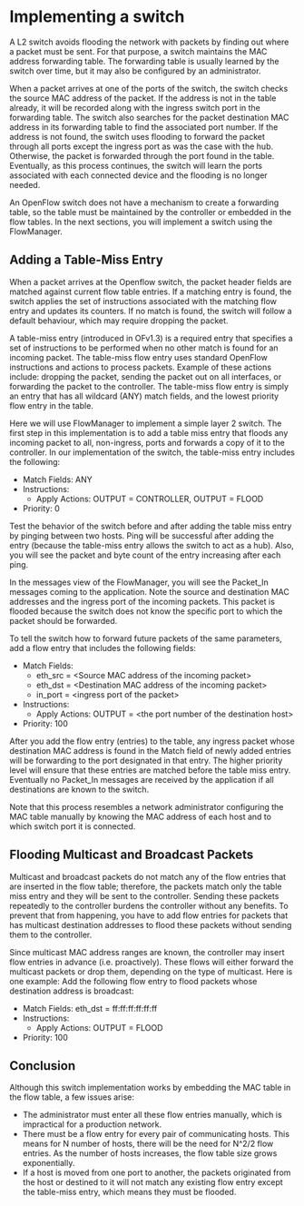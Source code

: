 # Implementing a switch

A L2 switch avoids flooding the network with packets by finding out where a packet must be sent. For that purpose, a switch maintains the MAC address forwarding table. The forwarding table is usually learned by the switch over time, but it may also be configured by an administrator.

When a packet arrives at one of the ports of the switch, the switch checks the source MAC address of the packet. If the address is not in the table already, it will be recorded along with the ingress switch port in the forwarding table. The switch also searches for the packet destination MAC address in its forwarding table to find the associated port number. If the address is not found, the switch uses flooding to forward the packet through all ports except the ingress port as was the case with the hub. Otherwise, the packet is forwarded through the port found in the table. Eventually, as this process continues, the switch will learn the ports associated with each connected device and the flooding is no longer needed.

An OpenFlow switch does not have a mechanism to create a forwarding table, so the table must be maintained by the controller or embedded in the flow tables.
In the next sections, you will implement a switch using the FlowManager.

## Adding a Table-Miss Entry

When a packet arrives at the Openflow switch, the packet header fields are matched against current flow table entries. If a matching entry is found, the switch applies the set of instructions associated with the matching flow entry and updates its counters. If no match is found, the switch will follow a default behaviour, which may require dropping the packet.

A table-miss entry (introduced in OFv1.3) is a required entry that specifies a set of instructions to be performed when no other match is found for an incoming packet. The table-miss flow entry uses standard OpenFlow instructions and actions to process packets. Example of these actions include: dropping the packet, sending the packet out on all interfaces, or forwarding the packet to the controller. The table-miss flow entry is simply an entry that has all wildcard (ANY) match fields, and the lowest priority flow entry in the table.

Here we will use FlowManager to implement a simple layer 2 switch. The first step in this implementation is to add a table miss entry that floods any incoming packet to all, non-ingress, ports and forwards a copy of it to the controller.
In our implementation of the switch, the table-miss entry includes the following:

- Match Fields: ANY
- Instructions:
   - Apply Actions: OUTPUT = CONTROLLER, OUTPUT = FLOOD
- Priority: 0

Test the behavior of the switch before and after adding the table miss entry by pinging between two hosts. Ping will be successful after adding the entry (because the table-miss entry allows the switch to act as a hub). Also, you will see the packet and byte count of the entry increasing after each ping.

In the messages view of the FlowManager, you will see the Packet_In messages coming to the application.
Note the source and destination MAC addresses and the ingress port of the incoming packets. This packet is flooded because the switch does not know the specific port to which the packet should be forwarded.

To tell the switch how to forward future packets of the same parameters, add a flow entry that includes the following fields:

- Match Fields:
    - eth_src = \<Source MAC address of the incoming packet>
    - eth_dst = \<Destination MAC address of the incoming packet>
    - in_port = \<ingress port of the packet>
- Instructions:
    - Apply Actions: OUTPUT = \<the port number of the destination host>
- Priority: 100

After you add the flow entry (entries) to the table, any ingress packet whose destination MAC address is found in the Match field of newly added entries will be forwarding to the port designated in that entry. The higher priority level will ensure that these entries are matched before the table miss entry. Eventually no Packet_In messages are received by the application if all destinations are known to the switch.

Note that this process resembles a network administrator configuring the MAC table manually by knowing the MAC address of each host and to which switch port it is connected.

## Flooding Multicast and Broadcast Packets

Multicast and broadcast packets do not match any of the flow entries that are inserted in the flow table; therefore, the packets match only the table miss entry and they will be sent to the controller. Sending these packets repeatedly to the controller burdens the controller without any benefits. To prevent that from happening, you have to add flow entries for packets that has multicast destination addresses to flood these packets without sending them to the controller.

Since multicast MAC address ranges are known, the controller may insert flow entries in advance (i.e. proactively). These flows will either forward the multicast packets or drop them, depending on the type of multicast. Here is one example:
Add the following flow entry to flood packets whose destination address is broadcast:

- Match Fields: eth_dst = ff:ff:ff:ff:ff:ff
- Instructions:
    - Apply Actions: OUTPUT = FLOOD
- Priority: 100

## Conclusion

Although this switch implementation works by embedding the MAC table in the flow table, a few issues arise:

- The administrator must enter all these flow entries manually, which is impractical for a production network.
- There must be a flow entry for every pair of communicating hosts. This means for N number of hosts, there will be the need for N^2/2 flow entries. As the number of hosts increases, the flow table size grows exponentially.
- If a host is moved from one port to another, the packets originated from the host or destined to it will not match any existing flow entry except the table-miss entry, which means they must be flooded.
